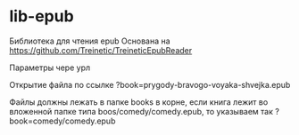 # lib-epub
Библиотека для чтения epub
Основана на https://github.com/Treinetic/TreineticEpubReader

Параметры чере урл

Открытие файла по ссылке
?book=prygody-bravogo-voyaka-shvejka.epub

Файлы должны лежать в папке books в корне, если книга лежит во вложенной папке типа boos/comedy/comedy.epub, 
то указываем так
?book=comedy/comedy.epub


